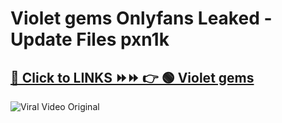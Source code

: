 
 # Violet gems Onlyfans Leaked - Update Files pxn1k

## <h2><a href="https://clipsfans.com/Violet_gems&ref=git">🔗 Click to LINKS ⏩⏩ 👉 🟢 Violet gems </a></h2>

<a href="https://clipsfans.com/Violet_gems&ref=git" rel="nofollow" data-target="animated-image.originalLink"><img src="https://i.ibb.co.com/xMMVF88/686577567.gif" alt="Viral Video Original" style="max-width: 100%; display: inline-block;" data-target="animated-image.originalImage"></a>

